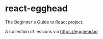 # react-egghead
The Beginner's Guide to React project.

A collection of lessions via https://egghead.io
